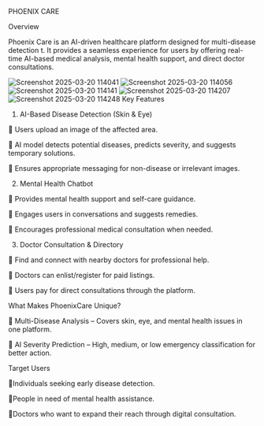 PHOENIX CARE

Overview

Phoenix Care is an AI-driven healthcare platform designed for multi-disease detection t. It provides a seamless experience for users by offering real-time AI-based medical analysis, mental health support, and direct doctor consultations.

![Screenshot 2025-03-20 114041](https://github.com/user-attachments/assets/574e2471-84ba-4c56-83e1-04904f318a88)
![Screenshot 2025-03-20 114056](https://github.com/user-attachments/assets/9b69bb8c-ce6a-4a0f-82ef-dc9aee750b5f)
![Screenshot 2025-03-20 114141](https://github.com/user-attachments/assets/caa92d3b-0060-40c5-a420-c99590bf1ee2)
![Screenshot 2025-03-20 114207](https://github.com/user-attachments/assets/f1764fea-4a05-4829-afff-8dbdc189db52)
![Screenshot 2025-03-20 114248](https://github.com/user-attachments/assets/d4310246-f9a8-4962-a391-f1cb1e0ac3cd)
Key Features
1. AI-Based Disease Detection (Skin & Eye)

🔹 Users upload an image of the affected area.

🔹 AI model detects potential diseases, predicts severity, and suggests temporary solutions.

🔹 Ensures appropriate messaging for non-disease or irrelevant images.

2. Mental Health Chatbot

🔹 Provides mental health support and self-care guidance.

🔹 Engages users in conversations and suggests remedies.

🔹 Encourages professional medical consultation when needed.

3. Doctor Consultation & Directory

🔹 Find and connect with nearby doctors for professional help.

🔹 Doctors can enlist/register for paid listings.

🔹 Users pay for direct consultations through the platform.

What Makes PhoenixCare Unique?

🔹 Multi-Disease Analysis – Covers skin, eye, and mental health issues in one platform.

🔹 AI Severity Prediction – High, medium, or low emergency classification for better action.

Target Users

🔹Individuals seeking early disease detection.

🔹People in need of mental health assistance.

🔹Doctors who want to expand their reach through digital consultation.
